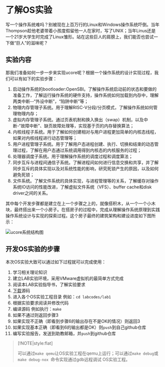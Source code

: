 # 了解OS实验

写一个操作系统难吗？别被现在上百万行的Linux和Windows操作系统吓倒。当年Thompson趁他老婆带着小孩度假留他一人在家时，写了UNIX；当年Linus还是一个21岁大学生时完成了Linux雏形。站在这些巨人的肩膀上，我们能否也尝试一下做“巨人”的滋味呢？

## 实验内容

那我们准备如何一步一步来实现ucore呢？根据一个操作系统的设计实现过程，我们可以有如下的实验步骤：

1. 启动操作系统的bootloader:OpenSBI。了解操作系统启动前的状态和要做的准备工作，了解运行操作系统的硬件支持，操作系统如何加载到内存中，理解两类中断--“外设中断”，“陷阱中断”等；
2. 物理内存管理子系统。用于理解RISC-V分段/分页模式，了解操作系统如何管理物理内存；
3. 虚拟内存管理子系统。通过页表机制和换入换出（swap）机制，以及中断-“故障中断”、缺页故障处理等，实现基于页的内存替换算法；
4. 内核线程子系统。用于了解如何创建相对与用户进程更加简单的内核态线程，如果对内核线程进行动态管理等；
5. 用户进程管理子系统。用于了解用户态进程创建、执行、切换和结束的动态管理过程，了解在用户态通过系统调用得到内核态的内核服务的过程；
6. 处理器调度子系统。用于理解操作系统的调度过程和调度算法；
7. 同步互斥与进程间通信子系统。了解进程间如何进行信息交换和共享，并了解同步互斥的具体实现以及对系统性能的影响，研究死锁产生的原因，以及如何避免死锁；
8. 文件系统。了解文件系统的具体实现，与进程管理等的关系，了解缓存对操作系统IO访问的性能改进，了解虚拟文件系统（VFS）、buffer cache和disk driver之间的关系。

其中每个开发步骤都是建立在上一个步骤之上的，就像搭积木，从一个一个小木块，最终搭出来一个小房子。在搭房子的过程中，完成从理解操作系统原理到实践操作系统设计与实现的探索过程。这个房子最终的建筑架构和建设进度如下图所示：

![ucore系统结构图](https://chyyuu.gitbooks.io/ucore_os_docs/content/lab0_figs/image001.png)

## 开发OS实验的步骤

本次OS实验大致可以通过如下过程就可以完成使用：

1. 学习相关理论知识
2. 建立LAB实验环境，采用VMware虚拟机的最简单方式完成
3. 阅读本LAB实验指导书，了解实验要求
4. [下载]()源码
5. 进入各个OS实验工程目录 例如：`cd labcodes/lab1`
6. 根据实验要求阅读并修改代码
7. 编译源码 例如执行：`make`
8. 如果不通过则返回步骤3
9. 如果实现不正确（即看到步骤6的输出存在不是OK的情况）则返回3
10. 如果实现基本正确（即看到6的输出都是OK）则`push`到自己github仓库
11. 编写实验报告，发送到助教邮箱，并`push`到github仓库

> [!NOTE|style:flat]
>
> 可以通过`make qemu`让OS实验工程在qemu上运行；可以通过`make debug`或`make debug-nox `命令实现通过gdb远程调试 OS实验工程。

